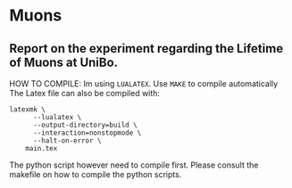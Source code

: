 # Muons
## Report on the experiment regarding the Lifetime of Muons at UniBo.

HOW TO COMPILE:
Im using `LUALATEX`. Use `MAKE` to compile automatically
The Latex file can also be compiled with: 
```
latexmk \
	  --lualatex \
	  --output-directory=build \
	  --interaction=nonstopmode \
	  --halt-on-error \
	main.tex
```
The python script however need to compile first.
Please consult the makefile on how to compile the python scripts.

